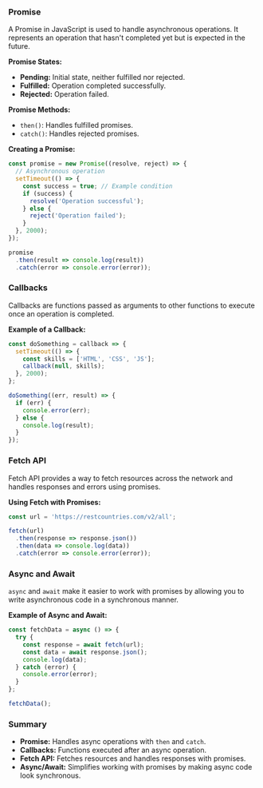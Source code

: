 ### Promise
A Promise in JavaScript is used to handle asynchronous operations. It represents an operation that hasn't completed yet but is expected in the future.

**Promise States:**
- **Pending:** Initial state, neither fulfilled nor rejected.
- **Fulfilled:** Operation completed successfully.
- **Rejected:** Operation failed.

**Promise Methods:**
- `then()`: Handles fulfilled promises.
- `catch()`: Handles rejected promises.

**Creating a Promise:**
```javascript
const promise = new Promise((resolve, reject) => {
  // Asynchronous operation
  setTimeout(() => {
    const success = true; // Example condition
    if (success) {
      resolve('Operation successful');
    } else {
      reject('Operation failed');
    }
  }, 2000);
});

promise
  .then(result => console.log(result))
  .catch(error => console.error(error));
```

### Callbacks
Callbacks are functions passed as arguments to other functions to execute once an operation is completed.

**Example of a Callback:**
```javascript
const doSomething = callback => {
  setTimeout(() => {
    const skills = ['HTML', 'CSS', 'JS'];
    callback(null, skills);
  }, 2000);
};

doSomething((err, result) => {
  if (err) {
    console.error(err);
  } else {
    console.log(result);
  }
});
```

### Fetch API
Fetch API provides a way to fetch resources across the network and handles responses and errors using promises.

**Using Fetch with Promises:**
```javascript
const url = 'https://restcountries.com/v2/all';

fetch(url)
  .then(response => response.json())
  .then(data => console.log(data))
  .catch(error => console.error(error));
```

### Async and Await
`async` and `await` make it easier to work with promises by allowing you to write asynchronous code in a synchronous manner.

**Example of Async and Await:**
```javascript
const fetchData = async () => {
  try {
    const response = await fetch(url);
    const data = await response.json();
    console.log(data);
  } catch (error) {
    console.error(error);
  }
};

fetchData();
```

### Summary
- **Promise:** Handles async operations with `then` and `catch`.
- **Callbacks:** Functions executed after an async operation.
- **Fetch API:** Fetches resources and handles responses with promises.
- **Async/Await:** Simplifies working with promises by making async code look synchronous.